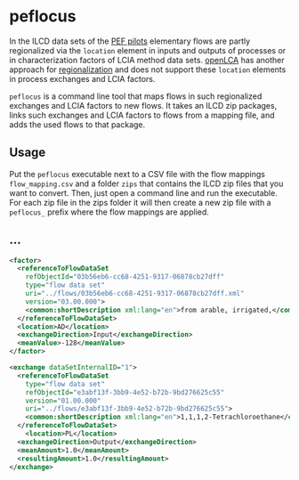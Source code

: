# peflocus
In the ILCD data sets of the [PEF pilots](http://ec.europa.eu/environment/eussd/smgp/ef_pilots.htm#pef)
elementary flows are partly regionalized via the `location` element in inputs
and outputs of processes or in characterization factors of LCIA method data sets.
[openLCA](http://www.openlca.org/) has another approach for
[regionalization](https://www.openlca.org/wp-content/uploads/2016/08/Regionalized-LCIA-in-openLCA.pdf)
and does not support these `location` elements in process exchanges and LCIA
factors.

`peflocus` is a command line tool that maps flows in such regionalized exchanges
and LCIA factors to new flows. It takes an ILCD zip packages, links such
exchanges and LCIA factors to flows from a mapping file, and adds the used flows
to that package.

## Usage
Put the `peflocus` executable next to a CSV file with the flow mappings
`flow_mapping.csv` and a folder `zips` that contains the ILCD zip files that
you want to convert. Then, just open a command line and run the executable. For
each zip file in the zips folder it will then create a new zip file with a
`peflocus_` prefix where the flow mappings are applied.

## ...

```xml
<factor>
  <referenceToFlowDataSet
    refObjectId="03b56eb6-cc68-4251-9317-06878cb27dff"
    type="flow data set"
    uri="../flows/03b56eb6-cc68-4251-9317-06878cb27dff.xml"
    version="03.00.000">
    <common:shortDescription xml:lang="en">from arable, irrigated,</common:shortDescription>
  </referenceToFlowDataSet>
  <location>AD</location>
  <exchangeDirection>Input</exchangeDirection>
  <meanValue>-128</meanValue>
</factor>
```

```xml
<exchange dataSetInternalID="1">
  <referenceToFlowDataSet
    type="flow data set"
    refObjectId="e3abf13f-3bb9-4e52-b72b-9bd276625c55"
    version="01.00.000"
    uri="../flows/e3abf13f-3bb9-4e52-b72b-9bd276625c55">
    <common:shortDescription xml:lang="en">1,1,1,2-Tetrachloroethane</common:shortDescription>
  </referenceToFlowDataSet>
	<location>PL</location>
  <exchangeDirection>Output</exchangeDirection>
  <meanAmount>1.0</meanAmount>
  <resultingAmount>1.0</resultingAmount>
</exchange>
```